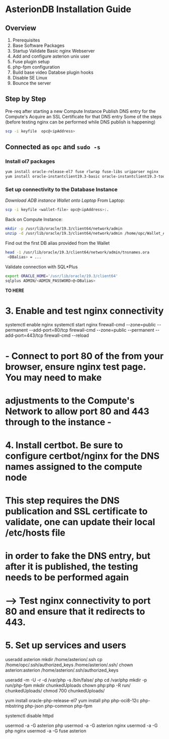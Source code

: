 # AsterionDB Installation Guide

Overview
--------

1. Prerequisites
1. Base Software Packages
1. Startup Validate Basic nginx Webserver
1. Add and configure asterion unix user
1. Fuse plugin setup
1. php-fpm configuration
1. Build base video Databse plugin hooks
1. Disable SE Linux
1. Bounce the server

Step by Step
------------

Pre-req after starting a new Compute Instance
Publish DNS entry for the Compute's <ipAddress>
Acquire an SSL Certificate for that DNS entry
Some of the steps (before testing nginx can be performed while DNS publish is happening)

```bash
scp -i keyfile  opc@<ipAddress>
```
Connected as `opc` and `sudo -s`
---------------------------------
### Install ol7 packages
``` bash
yum install oracle-release-el7 fuse rlwrap fuse-libs uriparser nginx
yum install oracle-instantclient19.3-basic oracle-instantclient19.3-tools oracle-instantclient19.3-sqlplus
```

### Set up connectivity to the Database Instance  
*Download ADB instance Wallet onto Laptop*
From Laptop:
``` bash
scp -i keyfile <wallet-file> opc@<ipAddress>:.
```

Back on Compute Instance:
``` bash
mkdir -p /usr/lib/oracle/19.3/client64/network/admin
unzip -d /usr/lib/oracle/19.3/client64/network/admin /home/opc/Wallet_Asterion01test.zip
```
Find out the first DB alias provided from the Wallet
``` bash
head -1 /usr/lib/oracle/19.3/client64/network/admin/tnsnames.ora
 <DBalias> = ...
```

Validate connection with SQL*Plus
``` bash
export ORACLE_HOME='/usr/lib/oracle/19.3/client64'
sqlplus ADMIN/<ADMIN_PASSWORD>@<DBalias>
```
**TO HERE**

# 3. Enable and test nginx connectivity 
systemctl enable nginx
systemctl start nginx
firewall-cmd --zone=public --permanent --add-port=80/tcp
firewall-cmd --zone=public --permanent --add-port=443/tcp
firewall-cmd --reload

# - Connect to port 80 of the <ipAddress> from your browser, ensure nginx test page.  You may need to make
# adjustments to the Compute's Network to allow port 80 and 443 through to the instance -

# 4. Install certbot.  Be sure to configure certbot/nginx for the DNS names assigned to the compute node
# This step requires the DNS publication and SSL certificate to validate, one can update their local /etc/hosts file
# in order to fake the DNS entry, but after it is published, the testing needs to be performed again
# --> Test nginx connectivity to port 80 and ensure that it redirects to 443.

# 5. Set up services and users

useradd asterion
mkdir /home/asterion/.ssh
cp /home/opc/.ssh/authorized_keys /home/asterion/.ssh/
chown asterion:asterion /home/asterion/.ssh/authorized_keys

useradd -m -U -r -d /var/php -s /bin/false/ php
cd /var/php
mkdir -p run/php-fpm
mkdir chunkedUploads
chown php:php -R run/ chunkedUploads/
chmod 700 chunkedUploads/

yum install oracle-php-release-el7
yum install php php-oci8-12c php-mbstring php-json php-common php-fpm

systemctl disable httpd

usermod -a -G asterion php
usermod -a -G asterion nginx
usermod -a -G php nginx
usermod -a -G fuse asterion


